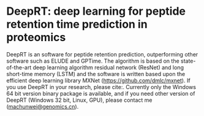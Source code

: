 # DeepRT: deep learning for peptide retention time prediction in proteomics

DeepRT is an software for peptide retention prediction, outperforming other software such as ELUDE and GPTime. The algorithm is based on the state-of-the-art deep learning algorithm residual network (ResNet) and long short-time memory (LSTM) and the software is written based upon the efficient deep learning library MXNet (https://github.com/dmlc/mxnet). If you use DeepRT in your research, please cite:. Currently only the Windows 64 bit version binary package is available, and if you need other version of DeepRT (Windows 32 bit, Linux, GPU), please contact me (machunwei@genomics.cn).
